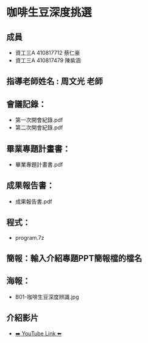 # 咖啡生豆深度挑選
## 成員
* 資工三A 410817712 蔡仁豪
* 資工三A 410817479 陳紫涵
## 指導老師姓名 : 周文光 老師
## 會議記錄：
* 第一次開會紀錄.pdf
* 第二次開會紀錄.pdf
## 畢業專題計畫書：
* 畢業專題計畫書.pdf
## 成果報告書：
* 成果報告書.pdf
## 程式：
* program.7z
## 簡報：輸入介紹專題PPT簡報檔的檔名
## 海報：
* B01-咖啡生豆深度辨識.jpg
## 介紹影片
* [:arrow_right: YouTube Link :arrow_left:](https://www.youtube.com/watch?v=)

